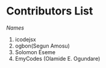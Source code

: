 # Contributors List 

*Names*

1. icodejsx  
2. ogbon(Segun Amosu)
3. Solomon Eseme
3. EmyCodes (Olamide E. Ogundare)
